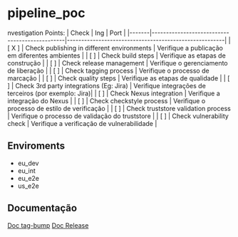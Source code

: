 # pipeline_poc


nvestigation Points:
| Check | Ing                                           | Port                                                  |
|-------|-----------------------------------------------|-------------------------------------------------------|
| [ X ] | Check publishing in different environments    | Verifique a publicação em diferentes ambientes        |
| [   ] | Check build steps                             | Verifique as etapas de construção                     |
| [   ] | Check release management                      | Verifique o gerenciamento de liberação                |
| [   ] | Check tagging process                         | Verifique o processo de marcação                      |
| [   ] | Check quality steps                           | Verifique as etapas de qualidade                      |
| [   ] | Check 3rd party integrations (Eg: Jira)       | Verifique integrações de terceiros (por exemplo: Jira)|
| [   ] | Check Nexus integration                       | Verifique a integração do Nexus                       |
| [   ] | Check checkstyle process                      | Verifique o processo de estilo de verificação         |
| [   ] | Check truststore validation process           | Verifique o processo de validação do truststore       |
| [   ] | Check vulnerability check                     | Verifique a verificação de vulnerabilidade            |
      

## Enviroments
* eu_dev
* eu_int
* eu_e2e
* us_e2e

## Documentação
[Doc tag-bump](https://github.com/marketplace/actions/github-tag-bump)
[Doc Release](https://github.com/marketplace/actions/automatic-releases)